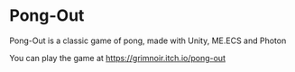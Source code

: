 # Pong-Out

Pong-Out is a classic game of pong, made with Unity, ME.ECS and Photon

You can play the game at https://grimnoir.itch.io/pong-out
